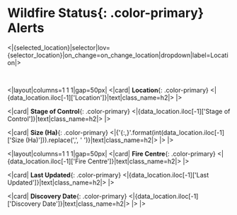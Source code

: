 # **Wildfire Status**{: .color-primary} Alerts

<|{selected_location}|selector|lov={selector_location}|on_change=on_change_location|dropdown|label=Location|>

<br/>

<|layout|columns=1 1 1|gap=50px|
<|card|
**Location**{: .color-primary}
<|{data_location.iloc[-1]['Location']}|text|class_name=h2|>
|>

<|card|
**Stage of Control**{: .color-primary}
<|{data_location.iloc[-1]['Stage of Control']}|text|class_name=h2|>
|>

<|card|
**Size (Ha)**{: .color-primary}
<|{'{:,}'.format(int(data_location.iloc[-1]['Size (Ha)'])).replace(',', ' ')}|text|class_name=h2|>
|>
|>

<|layout|columns=1 1 1|gap=50px|
<|card|
**Fire Centre**{: .color-primary}
<|{data_location.iloc[-1]['Fire Centre']}|text|class_name=h2|>
|>

<|card|
**Last Updated**{: .color-primary}
<|{data_location.iloc[-1]['Last Updated']}|text|class_name=h2|>
|>

<|card|
**Discovery Date**{: .color-primary}
<|{data_location.iloc[-1]['Discovery Date']}|text|class_name=h2|>
|>
|>